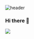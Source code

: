 ![header](https://capsule-render.vercel.app/api?type=Waving&color=auto&height=300&section=header&text=Welcome&desc=JeongSeok's%20GitHub%20Profile&fontSize=90)
### Hi there 👋


 <img src="https://img.shields.io/badge/spring-6DB33F?style=flat&logo=spring&logoColor=white"/>
